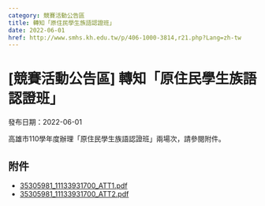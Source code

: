 ```yaml
---
category: 競賽活動公告區
title: 轉知「原住民學生族語認證班」
date: 2022-06-01
href: http://www.smhs.kh.edu.tw/p/406-1000-3814,r21.php?Lang=zh-tw
---
```


# [競賽活動公告區] 轉知「原住民學生族語認證班」

發布日期：2022-06-01

高雄市110學年度辦理「原住民學生族語認證班」兩場次，請參閱附件。

## 附件

- [35305981_11133931700_ATT1.pdf](https://www.smhs.kh.edu.tw/var/file/0/1000/attach/31/pta_3580_2531618_55680.pdf)
- [35305981_11133931700_ATT2.pdf](https://www.smhs.kh.edu.tw/var/file/0/1000/attach/31/pta_3581_7253652_55681.pdf)
